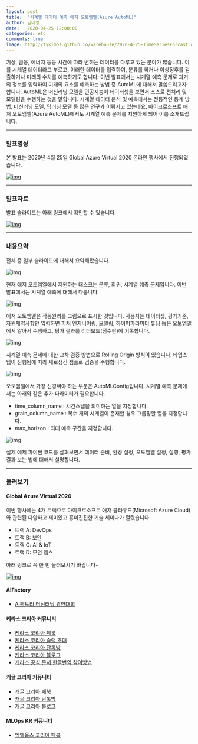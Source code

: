 ```yaml
---
layout: post
title:  "시계열 데이터 예측 애저 오토엠엘(Azure AutoML)"
author: 김태영
date:   2020-04-25 12:00:00
categories: etc
comments: true
image: http://tykimos.github.io/warehouse/2020-4-25-TimeSeriesForcast_Azure_AutoML_title1.png
---
```


기상, 금융, 에너지 등등 시간에 따라 변하는 데이터를 다루고 있는 분야가 많습니다. 이를 시계열 데이터라고 부르고, 이러한 데이터를 입력하여, 분류를 하거나 이상징후를 검출하거나 미래의 수치를 예측하기도 합니다. 이번 발표에서는 시계열 예측 문제로 과거의 정보를 입력하여 미래의 요소를 예측하는 방법 중 AutoML에 대해서 말씀드리고자 합니다. AutoML은 머신러닝 모델을 인공지능이 데이터셋을 보면서 스스로 전처리 및 모델링을 수행하는 것을 말합니다. 시계열 데이터 분석 및 예측에서는 전통적인 통계 방법, 머신러닝 모델, 딥러닝 모델 등 많은 연구가 이뤄지고 있는데요, 마이크로소프트 애저 오토엠엘(Azure AutoML)에서도 시계열 예측 문제를 지원하게 되어 이를 소개드립니다.

---
### 발표영상

본 발표는 2020년 4월 25일 Global Azure Virtual 2020 온라인 행사에서 진행되었습니다.

[![img](http://tykimos.github.io/warehouse/2020-4-25-TimeSeriesForcast_Azure_AutoML_1.png)](https://youtu.be/C-HVF9TkcLQ)

---
### 발표자료

발표 슬라이드는 아래 링크에서 확인할 수 있습니다.

[![img](http://tykimos.github.io/warehouse/2020-4-25-TimeSeriesForcast_Azure_AutoML_title1.png)](https://docs.google.com/presentation/d/1XvdwZpkPoxjVyI3Ld7KOX9yfse2xoeoTFTEg8YmUvDE/edit?usp=sharing)

---
### 내용요약

전체 중 일부 슬라이드에 대해서 요약해봤습니다.

![img](http://tykimos.github.io/warehouse/2020-4-25-TimeSeriesForcast_Azure_AutoML_5.png)

현재 애저 오토엠엘에서 지원하는 태스크는 분류, 회귀, 시계열 예측 문제입니다. 이번 발표에서는 시계열 예측에 대해서 다룹니다.

![img](http://tykimos.github.io/warehouse/2020-4-25-TimeSeriesForcast_Azure_AutoML_6.png)

애저 오토엠엘은 작동원리를 그림으로 표시한 것입니다. 사용자는 데이터셋, 평가기준, 자원제약사항만 입력하면 피처 엔지니어링, 모델링, 하이퍼파라미터 튜닝 등은 오토엠엘에서 알아서 수행하고, 평가 결과를 리더보드(점수판)에 기록합니다.

![img](http://tykimos.github.io/warehouse/2020-4-25-TimeSeriesForcast_Azure_AutoML_7.png)

시계열 예측 문제에 대한 교차 검증 방법으로 Rolling Origin 방식이 있습니다. 타입스텝이 진행됨에 따라 새로생긴 샘플로 검증을 수행합니다.

![img](http://tykimos.github.io/warehouse/2020-4-25-TimeSeriesForcast_Azure_AutoML_8.png)

오토엠엘에서 가장 신경써야 하는 부분은 AutoMLConfig입니다. 시계열 예측 문제에서는 아래와 같은 추가 파라미터가 필요합니다.
* time_column_name : 시간스텝을 의미하는 열을 지정합니다.
* grain_column_name : 복수 개의 시계열이 존재할 경우 그룹핑할 열을 지정합니다.
* max_horizon : 최대 예측 구간을 지정합니다.

![img](http://tykimos.github.io/warehouse/2020-4-25-TimeSeriesForcast_Azure_AutoML_9.png)

실제 예제 파이썬 코드를 살펴보면서 데이터 준비, 환경 설정, 오토엠엘 설정, 실행, 평가 결과 보는 법에 대해서 설명합니다.

---
### 둘러보기

#### Global Azure Virtual 2020

이번 행사에는 4개 트랙으로 마이크로소프트 애저 클라우드(Microsoft Azure Cloud)와 관련된 다양하고 재미있고 흥미진진한 기술 세미나가 열렸습니다.

* 트랙 A: DevOps
* 트랙 B: 보안
* 트랙 C: AI & IoT
* 트랙 D: 모던 앱스

아래 링크로 꼭 한 번 둘러보시기 바랍니다~

[![img](http://tykimos.github.io/warehouse/2020-4-25-TimeSeriesForcast_Azure_AutoML_3.png)](https://github.com/krazure/gab2020kr/blob/master/README.md?fbclid=IwAR3VHyVtqVjsKiNi91sod9yDP_PNzQWscAwcfVZVP9LauUuZAV0xTaJTA3A)

#### AIFactory

* [AI팩토리 머신러닝 경연대회](http://aifactory.space)

#### 케라스 코리아 커뮤니티

* [케라스 코리아 페북](https://www.facebook.com/groups/KerasKorea/)
* [케라스 코리아 슬랙 초대](https://join.slack.com/t/keraskorea/shared_invite/enQtNTUzMTUxMzIyMzg4LWQ3YmQ1YTdmNTYxOTAwZTExNmFmOGM3M2QyMjIyNzYwYTY2YTY2ZjBlNDNlZDdmMTU0NGVjYzFkMWYxNzE0ZDA)
* [케라스 코리아 단톡방](https://open.kakao.com/o/g93MSBV)
* [케라스 코리아 블로그](http://keraskorea.github.io)
* [케라스 공식 문서 한글번역 참여방법](https://tykimos.github.io/2019/02/06/Contribution_of_Keras_Document_to_Korean_Translation/)

#### 캐글 코리아 커뮤니티

* [캐글 코리아 페북](https://www.facebook.com/groups/KaggleKoreaOpenGroup/)
* [캐글 코리아 단톡방](https://open.kakao.com/o/gP24T89)
* [캐글 코리아 블로그](https://kaggle-kr.tistory.com/)

#### MLOps KR 커뮤니티

* [엠엘옵스 코리아 페북](https://www.facebook.com/groups/MLOpsKR/)
